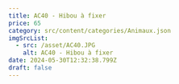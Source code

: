 ```yaml
---
title: AC40 - Hibou à fixer
price: 65
category: src/content/categories/Animaux.json
imgSrcList:
  - src: /asset/AC40.JPG
    alt: AC40 - Hibou à fixer
date: 2024-05-30T12:32:38.799Z
draft: false
---
```


